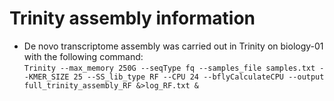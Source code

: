 # Trinity assembly information
- De novo transcriptome assembly was carried out in Trinity on biology-01 with the following command:<br/>
`Trinity --max_memory 250G --seqType fq --samples_file samples.txt --KMER_SIZE 25 --SS_lib_type RF --CPU 24 --bflyCalculateCPU --output full_trinity_assembly_RF &>log_RF.txt &`
